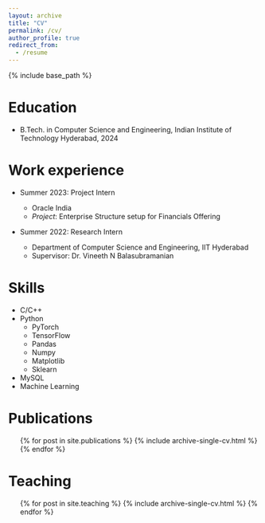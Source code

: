 ```yaml
---
layout: archive
title: "CV"
permalink: /cv/
author_profile: true
redirect_from:
  - /resume
---
```


{% include base_path %}

Education
======
* B.Tech. in Computer Science and Engineering, Indian Institute of Technology Hyderabad, 2024

Work experience
======
* Summer 2023: Project Intern
  * Oracle India
  * <em>Project</em>: Enterprise Structure setup for Financials Offering

* Summer 2022: Research Intern
  * Department of Computer Science and Engineering, IIT Hyderabad
  * <en>Supervisor</em>: Dr. Vineeth N Balasubramanian
  
Skills
======
* C/C++
* Python
  * PyTorch
  * TensorFlow
  * Pandas
  * Numpy
  * Matplotlib
  * Sklearn
* MySQL
* Machine Learning

Publications
======
  <ul>{% for post in site.publications %}
    {% include archive-single-cv.html %}
  {% endfor %}</ul>
  
<!-- Talks
======
  <ul>{% for post in site.talks %}
    {% include archive-single-talk-cv.html %}
  {% endfor %}</ul>
   -->
Teaching
======
  <ul>{% for post in site.teaching %}
    {% include archive-single-cv.html %}
  {% endfor %}</ul>
  
<!-- Service and leadership
======
* Currently signed in to 43 different slack teams -->
